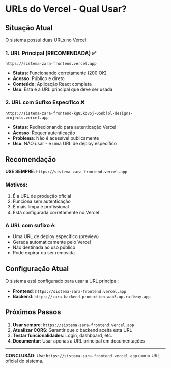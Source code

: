 # URLs do Vercel - Qual Usar?

## Situação Atual

O sistema possui duas URLs no Vercel:

### 1. URL Principal (RECOMENDADA) ✅
```
https://sistema-zara-frontend.vercel.app
```
- **Status**: Funcionando corretamente (200 OK)
- **Acesso**: Público e direto
- **Conteúdo**: Aplicação React completa
- **Uso**: Esta é a URL principal que deve ser usada

### 2. URL com Sufixo Específico ❌
```
https://sistema-zara-frontend-kg85kov5j-05nblol-designs-projects.vercel.app
```
- **Status**: Redirecionando para autenticação Vercel
- **Acesso**: Requer autenticação
- **Problema**: Não é acessível publicamente
- **Uso**: NÃO usar - é uma URL de deploy específico

## Recomendação

**USE SEMPRE**: `https://sistema-zara-frontend.vercel.app`

### Motivos:
1. É a URL de produção oficial
2. Funciona sem autenticação
3. É mais limpa e profissional
4. Está configurada corretamente no Vercel

### A URL com sufixo é:
- Uma URL de deploy específico (preview)
- Gerada automaticamente pelo Vercel
- Não destinada ao uso público
- Pode expirar ou ser removida

## Configuração Atual

O sistema está configurado para usar a URL principal:
- **Frontend**: `https://sistema-zara-frontend.vercel.app`
- **Backend**: `https://zara-backend-production-aab3.up.railway.app`

## Próximos Passos

1. **Usar sempre**: `https://sistema-zara-frontend.vercel.app`
2. **Atualizar CORS**: Garantir que o backend aceita esta URL
3. **Testar funcionalidades**: Login, dashboard, etc.
4. **Documentar**: Usar apenas a URL principal em documentações

---

**CONCLUSÃO**: Use `https://sistema-zara-frontend.vercel.app` como URL oficial do sistema.